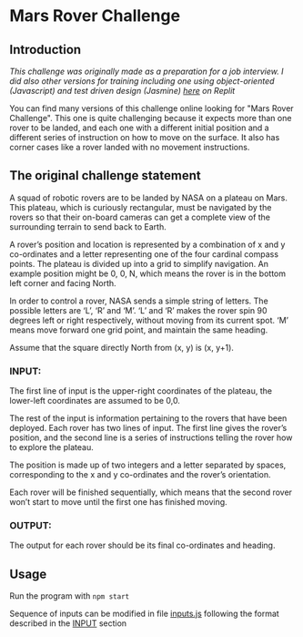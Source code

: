 # Mars Rover Challenge

## Introduction

*This challenge was originally made as a preparation for a job interview. I did also other versions for training including one using object-oriented (Javascript) and test driven design (Jasmine) [here](https://replit.com/@pcolt/Rovers-on-Mars-with-classes-and-Jasmine-tests?v=1#index.js) on Replit*  

You can find many versions of this challenge online looking for "Mars Rover Challenge". This one is quite challenging because it expects more than one rover to be landed, and each one with a different initial position and a different series of instruction on how to move on the surface. It also has corner cases like a rover landed with no movement instructions.

## The original challenge statement

A squad of robotic rovers are to be landed by NASA on a plateau on Mars. This plateau, which is curiously rectangular, must be navigated by the rovers so that their on-board cameras can get a complete view of the surrounding terrain to send back to Earth.

A rover’s position and location is represented by a combination of x and y co-ordinates and a letter representing one of the four cardinal compass points. The plateau is divided up into a grid to simplify navigation. An example position might be 0, 0, N, which means the rover is in the bottom left corner and facing North.

In order to control a rover, NASA sends a simple string of letters. The possible letters are ‘L’, ‘R’ and ‘M’. ‘L’ and ‘R’ makes the rover spin 90 degrees left or right respectively, without moving from its current spot. ‘M’ means move forward one grid point, and maintain the same heading. 

Assume that the square directly North from (x, y) is (x, y+1).

### INPUT:

The first line of input is the upper-right coordinates of the plateau, the lower-left coordinates are assumed to be 0,0.

The rest of the input is information pertaining to the rovers that have been deployed. Each rover has two lines of input. The first line gives the rover’s position, and the second line is a series of instructions telling the rover how to explore the plateau.

The position is made up of two integers and a letter separated by spaces, corresponding to the x and y co-ordinates and the rover’s orientation.

Each rover will be finished sequentially, which means that the second rover won’t start to move until the first one has finished moving.

### OUTPUT:

The output for each rover should be its final co-ordinates and heading.

## Usage

Run the program with `npm start`  

Sequence of inputs can be modified in file [inputs.js](./inputs.js) following the format described in the [INPUT](#input) section